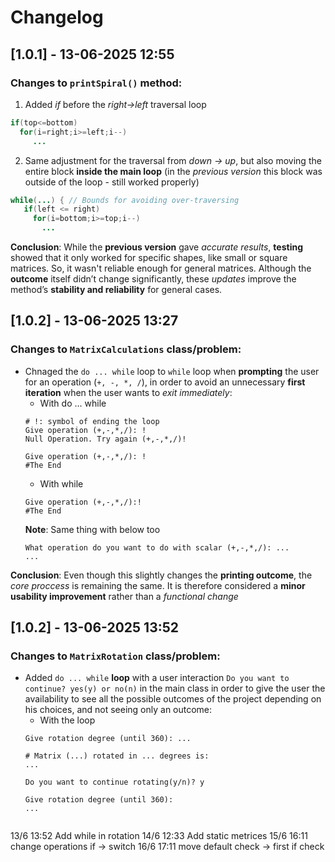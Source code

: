 # Changelog
## [1.0.1] - 13-06-2025 12:55
### Changes to `printSpiral()` method:
1. Added *if* before the *right->left* traversal loop 
```java
if(top<=bottom) 
  for(i=right;i>=left;i--) 
     ...
```
2. Same adjustment for the traversal from *down -> up*, but also moving the entire block **inside the main loop** (in the *previous version* this block was outside of the loop - still worked properly)
```java
while(...) { // Bounds for avoiding over-traversing           
   if(left <= right)
     for(i=bottom;i>=top;i--) 
       ...
```
**Conclusion**: While the **previous version** gave *accurate results*, **testing** showed that it only worked for specific shapes, like small or square matrices. So, it wasn't reliable enough for general matrices. Although the **outcome** itself didn’t change significantly, these *updates* improve the method’s **stability and reliability** for general cases.
  
## [1.0.2] - 13-06-2025 13:27
### Changes to `MatrixCalculations` class/problem:
- Chnaged the `do ... while` loop to `while` loop when **prompting** the user for an operation (`+, -, *, /`), in order to avoid an unnecessary **first iteration** when the user wants to *exit immediately*:
  - With do ... while
  ```
  # !: symbol of ending the loop
  Give operation (+,-,*,/): !
  Null Operation. Try again (+,-,*,/)!

  Give operation (+,-,*,/): !
  #The End 
  ```
  - With while
  ```
  Give operation (+,-,*,/):!
  #The End
  ```
  **Note**: Same thing with below too
  ```
  What operation do you want to do with scalar (+,-,*,/): ...
  ...
  ```
**Conclusion**: Even though this slightly changes the **printing outcome**, the *core proccess* is remaining the same. It is therefore considered a **minor usability improvement** rather than a *functional change*

## [1.0.2] - 13-06-2025 13:52
### Changes to `MatrixRotation` class/problem:
- Added `do ... while` **loop** with a user interaction `Do you want to continue? yes(y) or no(n)` in the main class in order to give the user the availability to see all the possible outcomes of the project depending on his choices, and not seeing only an outcome:
  - With the loop
  ``` 
  Give rotation degree (until 360): ...
  
  # Matrix (...) rotated in ... degrees is: 
  ...
  
  Do you want to continue rotating(y/n)? y
  
  Give rotation degree (until 360): 
  ...
  ```

```

```   


13/6 13:52 Add while in rotation
14/6 12:33 Add static metrices
15/6 16:11 change operations if -> switch
16/6 17:11 move default check -> first if check
